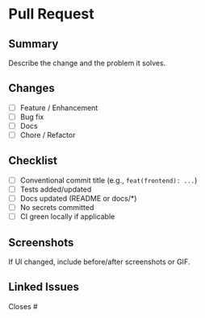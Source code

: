 # Pull Request

## Summary

Describe the change and the problem it solves.

## Changes

- [ ] Feature / Enhancement
- [ ] Bug fix
- [ ] Docs
- [ ] Chore / Refactor

## Checklist

- [ ] Conventional commit title (e.g., `feat(frontend): ...`)
- [ ] Tests added/updated
- [ ] Docs updated (README or docs/*)
- [ ] No secrets committed
- [ ] CI green locally if applicable

## Screenshots

If UI changed, include before/after screenshots or GIF.

## Linked Issues

Closes #


